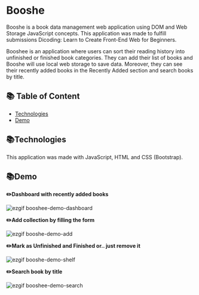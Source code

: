 # Booshe
Booshe is a book data management web application using DOM and Web Storage JavaScript concepts. This application was made to fulfill submissions Dicoding: Learn to Create Front-End Web for Beginners.

Booshee is an application where users can sort their reading history into unfinished or finished book categories. They can add their list of books and Booshe will use local web storage to save data. Moreover, they can see their recently added books in the Recently Added section and search books by title.

## 📚 Table of Content
* [Technologies](#technologies)
* [Demo](#demo)

## 📚Technologies
This application was made with JavaScript, HTML and CSS (Bootstrap).

## 📚Demo

**✏️Dashboard with recently added books**

![ezgif booshee-demo-dashboard](https://user-images.githubusercontent.com/54470387/185674706-bb67b168-164c-404e-9fae-41412bb33183.gif)

**✏️Add collection by filling the form**

![ezgif booshe-demo-add](https://user-images.githubusercontent.com/54470387/185675412-3c2adf7d-0499-4138-bfec-577e99c092a9.gif)

**✏️Mark as Unfinished and Finished or.. just remove it**

![ezgif booshe-demo-shelf](https://user-images.githubusercontent.com/54470387/185675546-24dbf680-68b6-4911-95ce-8b1b8dd32f95.gif)

**✏️Search book by title**

![ezgif booshee-demo-search](https://user-images.githubusercontent.com/54470387/185675567-4ea56222-681c-441f-9431-b35ca2dd0b6a.gif)
